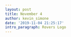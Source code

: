 ```yaml
---
layout: post
title: November 4
author: kevin_simone
date: '2019-11-04 21:25:17'
intro_paragraph: Rovers Logo
---
```


